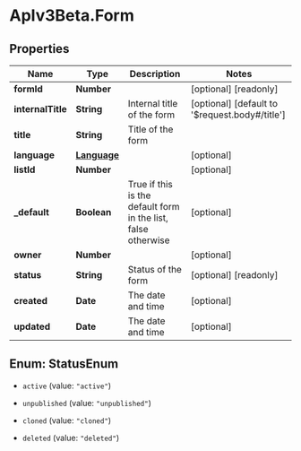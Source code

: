# ApIv3Beta.Form

## Properties

Name | Type | Description | Notes
------------ | ------------- | ------------- | -------------
**formId** | **Number** |  | [optional] [readonly] 
**internalTitle** | **String** | Internal title of the form | [optional] [default to &#39;$request.body#/title&#39;]
**title** | **String** | Title of the form | 
**language** | [**Language**](Language.md) |  | [optional] 
**listId** | **Number** |  | [optional] 
**_default** | **Boolean** | True if this is the default form in the list, false otherwise | [optional] 
**owner** | **Number** |  | [optional] 
**status** | **String** | Status of the form | [optional] [readonly] 
**created** | **Date** | The date and time | [optional] 
**updated** | **Date** | The date and time | [optional] 



## Enum: StatusEnum


* `active` (value: `"active"`)

* `unpublished` (value: `"unpublished"`)

* `cloned` (value: `"cloned"`)

* `deleted` (value: `"deleted"`)





